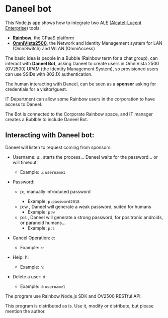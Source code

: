 # Daneel bot

This Node.js app shows how to integrate two ALE ([Alcatel-Lucent Enterprise](https://www.al-enterprise.com/)) tools:
- [**Rainbow**](https://www.openrainbow.com/), the CPaaS platform
- [**OmniVista2500**](https://www.al-enterprise.com/en/products/network-management-security/omnivista-2500-network-management-system), the Network and Identity Management system for LAN (OmniSwitch) and WLAN (OmniAccess)

The basic idea is people in a Bubble (Rainbow term for a chat group), can interact with **Daneel Bot**, asking Daneel to create users in OmniVista 2500 (OV2500) UPAM (the Identity Management System), so provisioned users can use SSIDs with 802.1X authentication.

The human interacting with Daneel, can be seen as a **sponsor** asking for credentials for a visitor/guest.

IT Department can allow some Rainbow users in the corporation to have access to Daneel.

The Bot is connected to the Corporate Rainbow space, and IT manager creates a Bublble to include Daneel Bot.

## Interacting with Daneel bot:

Daneel will listen to request coming from sponsors:

- Username: u:<username>, starts the process... Daneel waits for the password... or will timeout.
  - Example: `u:username1`

- Password: 
  - p:<password>, manually introduced password
    - Example: `p:password2018`
  - p:w , Daneel will generate a weak password, suited for humans
    - Example: `p:w`
  - p:s , Daneel will generate a strong password, for positronic androids, or paranoid humans...
    - Example: `p:s`

- Cancel Operation: c:
  - Example: `c:`

- Help: h:
  - Example: `h:`

- Delete a user: d:<username>
  - Example: `d:username1`

The program use Rainbow Node.js SDK and OV2500 RESTful API.

This program is distributed as is. Use it, modify or distribute, but please mention the author.
